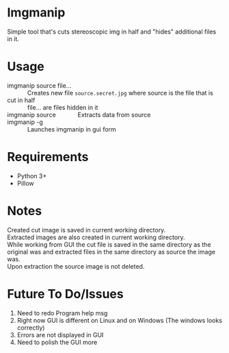 # Imgmanip

Simple tool that's cuts stereoscopic img in half and "hides" additional files in it.

# Usage

imgmanip source file...  
&nbsp;&nbsp;&nbsp;&nbsp;&nbsp;&nbsp;&nbsp;&nbsp;&nbsp;&nbsp;&nbsp;&nbsp;Creates new file `source.secret.jpg` where source is the file that is cut in half  
&nbsp;&nbsp;&nbsp;&nbsp;&nbsp;&nbsp;&nbsp;&nbsp;&nbsp;&nbsp;&nbsp;&nbsp;file... are files hidden in it  
imgmanip source
&nbsp;&nbsp;&nbsp;&nbsp;&nbsp;&nbsp;&nbsp;&nbsp;&nbsp;&nbsp;&nbsp;&nbsp;Extracts data from source  
imgmanip -g  
&nbsp;&nbsp;&nbsp;&nbsp;&nbsp;&nbsp;&nbsp;&nbsp;&nbsp;&nbsp;&nbsp;&nbsp;Launches imgmanip in gui form 

# Requirements

+ Python 3+
+ Pillow

# Notes

Created cut image is saved in current working directory.  
Extracted images are also created in current working directory.  
While working from GUI the cut file is saved in the same directory as the original was and extracted files in the same directory as source the image was.  
Upon extraction the source image is not deleted.


# Future To Do/Issues

1. Need to redo Program help msg
1. Right now GUI is different on Linux and on Windows (The windows looks correctly)
2. Errors are not displayed in GUI
3. Need to polish the GUI more